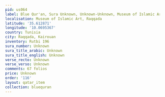 ```yaml
---
pid: us064
label: Blue Qur'an, Sura Unknown, Unknown-Unknown, Museum of Islamic Art, Raqqada
localisation: Museum of Islamic Art, Raqqada
latitude: '35.612871'
longitude: '10.0695367'
country: Tunisia
city: Raqqada, Kairouan
inventory: Rutbi 196
sura_number: Unknown
sura_title_arabic: Unknown
sura_title_english: Unknown
verse_recto: Unknown
verse_verso: Unknown
comments: 67 folios
price: Unknown
order: '116'
layout: qatar_item
collection: bluequran
---
```


